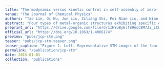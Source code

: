 ```yaml
---
title: "Thermodynamic versus kinetic control in self-assembly of zero-, one-, quasitwo-, and two-dimensional metal-organic coordination structures"
venue: "The Journal of Chemical Physics"
authors: "Tao Lin, Qi Wu, Jun Liu, Ziliang Shi, Pei Nian Liu, and Nian Lin"
abstract: "Four types of metal-organic structures exhibiting specific dimensionality were studied using scanning tunneling microscopy and Monte Carlo simulations. The four structures were self-assembled out of specifically designed molecular building blocks via the same coordination motif on an Au(111) surface. We found that the four structures behaved differently in response to thermal annealing treatments: The two-dimensional structure was under thermodynamic control while the structures of lower dimension were under kinetic control. Monte Carlo simulations revealed that the self-assembly pathways of the four structures are associated with the characteristic features of their specific heat. These findings provide insights into how the dimensionality of supramolecular coordination structures affects their thermodynamic properties."
preprint_url: "https://drive.google.com/file/d/1IHYu8y6lfB9eqC8M7Ji_iCbmhGZ8xJ4V/view?usp=share_link"
official_url: "https://doi.org/10.1063/1.4906174"
preview: "pubs/jcp-stm.png"
teaser: "pubs/jcp-stm-teaser.png"
teaser_caption: "Figure 1. Left: Representative STM images of the four bi-component systems following a series of thermal annealing treatments. (a)-(c) 1-5. (d)-(f) 2-5. (g)-(i) 3-5. (j)-(l) 4-5. The annealing temperature is indicated in each image. All images are 100 x 100 nm2.  Right: MC simulated structures of the four bi-component systems formed at different temperatures. (a)-(d) 1-5. (e)-(h) 2-5. (i)-(l) 3-5. (m)-(p) 4-5."
permalink: "/publication/jcp-stm"
date: 2015-01-01
collection: "publications"
---
```

